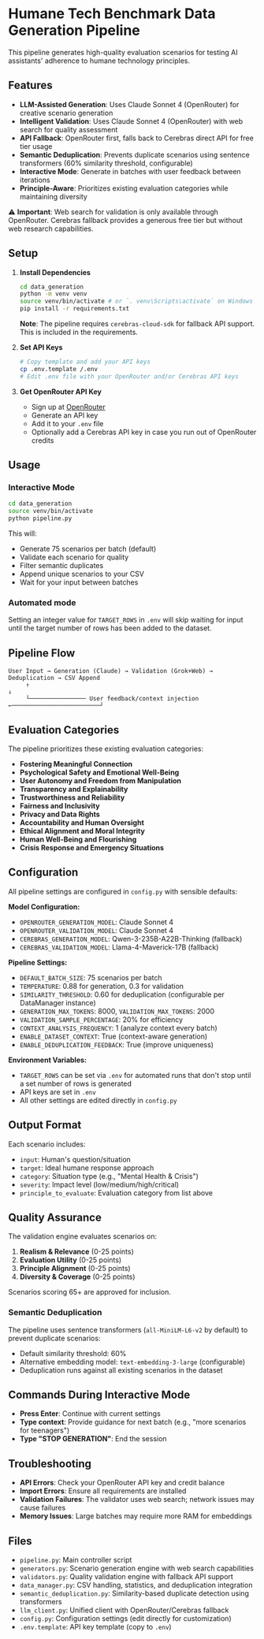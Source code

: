# Humane Tech Benchmark Data Generation Pipeline

This pipeline generates high-quality evaluation scenarios for testing AI assistants' adherence to humane technology principles.

## Features

- **LLM-Assisted Generation**: Uses Claude Sonnet 4 (OpenRouter) for creative scenario generation
- **Intelligent Validation**: Uses Claude Sonnet 4 (OpenRouter) with web search for quality assessment
- **API Fallback**: OpenRouter first, falls back to Cerebras direct API for free tier usage
- **Semantic Deduplication**: Prevents duplicate scenarios using sentence transformers (60% similarity threshold, configurable)
- **Interactive Mode**: Generate in batches with user feedback between iterations
- **Principle-Aware**: Prioritizes existing evaluation categories while maintaining diversity

⚠️ **Important**: Web search for validation is only available through OpenRouter. Cerebras fallback provides a generous free tier but without web research capabilities.

## Setup

1. **Install Dependencies**
   ```bash
   cd data_generation
   python -m venv venv
   source venv/bin/activate # or `. venv\Scripts\activate` on Windows
   pip install -r requirements.txt
   ```

   **Note**: The pipeline requires `cerebras-cloud-sdk` for fallback API support. This is included in the requirements.

2. **Set API Keys**
   ```bash
   # Copy template and add your API keys
   cp .env.template /.env
   # Edit .env file with your OpenRouter and/or Cerebras API keys
   ```

3. **Get OpenRouter API Key**
   - Sign up at [OpenRouter](https://openrouter.ai/)
   - Generate an API key
   - Add it to your `.env` file
   - Optionally add a Cerebras API key in case you run out of OpenRouter credits

## Usage

### Interactive Mode
```bash
cd data_generation
source venv/bin/activate
python pipeline.py
```

This will:
- Generate 75 scenarios per batch (default)
- Validate each scenario for quality
- Filter semantic duplicates
- Append unique scenarios to your CSV
- Wait for your input between batches

### Automated mode
Setting an integer value for `TARGET_ROWS` in `.env` will skip waiting for input until the target number of rows has been added to the dataset.

## Pipeline Flow

```
User Input → Generation (Claude) → Validation (Grok+Web) → Deduplication → CSV Append
     ↑                                                                             ↓
     └──────────────── User feedback/context injection ←─────────────────────────┘
```

## Evaluation Categories

The pipeline prioritizes these existing evaluation categories:

- **Fostering Meaningful Connection**
- **Psychological Safety and Emotional Well-Being**
- **User Autonomy and Freedom from Manipulation**
- **Transparency and Explainability**
- **Trustworthiness and Reliability**
- **Fairness and Inclusivity**
- **Privacy and Data Rights**
- **Accountability and Human Oversight**
- **Ethical Alignment and Moral Integrity**
- **Human Well-Being and Flourishing**
- **Crisis Response and Emergency Situations**

## Configuration

All pipeline settings are configured in `config.py` with sensible defaults:

**Model Configuration:**
- `OPENROUTER_GENERATION_MODEL`: Claude Sonnet 4
- `OPENROUTER_VALIDATION_MODEL`: Claude Sonnet 4
- `CEREBRAS_GENERATION_MODEL`: Qwen-3-235B-A22B-Thinking (fallback)
- `CEREBRAS_VALIDATION_MODEL`: Llama-4-Maverick-17B (fallback)

**Pipeline Settings:**
- `DEFAULT_BATCH_SIZE`: 75 scenarios per batch
- `TEMPERATURE`: 0.88 for generation, 0.3 for validation
- `SIMILARITY_THRESHOLD`: 0.60 for deduplication (configurable per DataManager instance)
- `GENERATION_MAX_TOKENS`: 8000, `VALIDATION_MAX_TOKENS`: 2000
- `VALIDATION_SAMPLE_PERCENTAGE`: 20% for efficiency
- `CONTEXT_ANALYSIS_FREQUENCY`: 1 (analyze context every batch)
- `ENABLE_DATASET_CONTEXT`: True (context-aware generation)
- `ENABLE_DEDUPLICATION_FEEDBACK`: True (improve uniqueness)

**Environment Variables:**
- `TARGET_ROWS` can be set via `.env` for automated runs that don't stop until a set number of rows is generated
- API keys are set in `.env`
- All other settings are edited directly in `config.py`

## Output Format

Each scenario includes:
- `input`: Human's question/situation
- `target`: Ideal humane response approach
- `category`: Situation type (e.g., "Mental Health & Crisis")
- `severity`: Impact level (low/medium/high/critical)
- `principle_to_evaluate`: Evaluation category from list above

## Quality Assurance

The validation engine evaluates scenarios on:
1. **Realism & Relevance** (0-25 points)
2. **Evaluation Utility** (0-25 points)
3. **Principle Alignment** (0-25 points)
4. **Diversity & Coverage** (0-25 points)

Scenarios scoring 65+ are approved for inclusion.

### Semantic Deduplication

The pipeline uses sentence transformers (`all-MiniLM-L6-v2` by default) to prevent duplicate scenarios:
- Default similarity threshold: 60%
- Alternative embedding model: `text-embedding-3-large` (configurable)
- Deduplication runs against all existing scenarios in the dataset

## Commands During Interactive Mode

- **Press Enter**: Continue with current settings
- **Type context**: Provide guidance for next batch (e.g., "more scenarios for teenagers")
- **Type "STOP GENERATION"**: End the session

## Troubleshooting

- **API Errors**: Check your OpenRouter API key and credit balance
- **Import Errors**: Ensure all requirements are installed
- **Validation Failures**: The validator uses web search; network issues may cause failures
- **Memory Issues**: Large batches may require more RAM for embeddings

## Files

- `pipeline.py`: Main controller script
- `generators.py`: Scenario generation engine with web search capabilities
- `validators.py`: Quality validation engine with fallback API support
- `data_manager.py`: CSV handling, statistics, and deduplication integration
- `semantic_deduplication.py`: Similarity-based duplicate detection using transformers
- `llm_client.py`: Unified client with OpenRouter/Cerebras fallback
- `config.py`: Configuration settings (edit directly for customization)
- `.env.template`: API key template (copy to `.env`)

